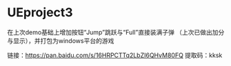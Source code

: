 # UEproject3

在上次demo基础上增加按钮“Jump”跳跃与“Full”直接装满子弹   （上次已做出加分与显示），并打包为windows平台的游戏

链接：https://pan.baidu.com/s/16HRPCTTq2LbZI6QHvM80FQ 
提取码：kksk 
